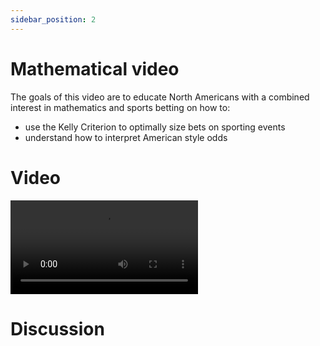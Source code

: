 ```yaml
---
sidebar_position: 2
---
```


# Mathematical video

The goals of this video are to educate North Americans with a combined interest in mathematics and sports betting on how to:

- use the Kelly Criterion to optimally size bets on sporting events
- understand how to interpret American style odds

# Video

<video controls crossorigin="anonymous">
    <source src="https://minio-9p0q.onrender.com/assets/kelly_criterion_sports_betting_talk.mp4" type="video/mp4" />
</video>

# Discussion
